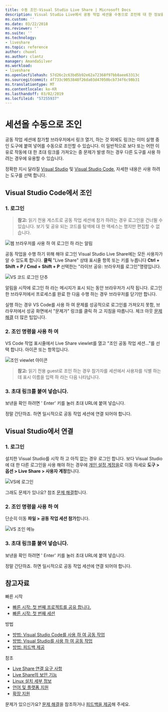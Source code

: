 ```yaml
---
title: 수동 조인-Visual Studio Live Share | Microsoft Docs
description: Visual Studio Live에서 공동 작업 세션을 수동으로 조인에 대 한 정보를 공유 합니다.
ms.custom: ''
ms.date: 03/22/2018
ms.reviewer: ''
ms.suite: ''
ms.technology:
- liveshare
ms.topic: reference
author: chuxel
ms.author: clantz
manager: AmandaSilver
ms.workload:
- liveshare
ms.openlocfilehash: 57d26c2c63bd5b92e62a72368f97bb8aee63313c
ms.sourcegitcommit: 4f733c9053848f26da03d47050bcb734f6c98b31
ms.translationtype: MT
ms.contentlocale: ko-KR
ms.lasthandoff: 03/02/2019
ms.locfileid: "57255937"
---
```

# <a name="join-a-session-manually"></a>세션을 수동으로 조인

공동 작업 세션에 참가할 브라우저에서 링크 열기, 하는 것 외에도 링크는 이미 실행 중인 도구에 붙여 넣어를 수동으로 조인할 수 있습니다. 이 일반적으로 보다 또는 어떤 이유로 작동에 대 한 초대 링크를 가져오는 중 문제가 발생 하는 경우 다른 도구를 사용 하려는 경우에 유용할 수 있습니다.

정확한 지시 달라질 [Visual Studio](#join-from-visual-studio) 및 [Visual Studio Code](#join-from-visual-studio-code), 자세한 내용은 사용 하려는 도구를 선택 합니다.

## <a name="join-from-visual-studio-code"></a>Visual Studio Code에서 조인

### <a name="1-sign-in"></a>1. 로그인

>**참고:** 읽기 전용 게스트로 공동 작업 세션에 참가 하려는 경우 로그인을 건너뛸 수 있습니다. 보기 및 공유 되는 코드를 탐색에 대 한 액세스는 했지만 편집할 수 없습니다.

![웹 브라우저를 사용 하 여 로그인 하 라는 알림](../media/vscode-sign-in-toast.png)

공동 작업을 수행 하기 위해 해야 로그인 Visual Studio Live Share에는 모든 사용자가 알 수 있도록 합니다. **클릭** "Live Share" 상태 표시줄 항목 또는 키를 누릅니다 **Ctrl + Shift + P / Cmd + Shift + P** 선택한는 "라이브 공유: 브라우저를 로그인"명령입니다.

![VS 코드 로그인 단추](../media/vscode-sign-in-button.png)

알림을 시작에 로그인 하 라는 메시지가 표시 되는 동안 브라우저가 시작 됩니다. 로그인 한 브라우저에서 프로세스를 완료 한 다음 수행 하는 경우 브라우저를 닫기만 합니다.

실행 하는 경우 VS Code를 사용 하 여 문제를 성공적으로 로그인를 가져오지 못함, 브라우저에서 성공 화면에서 "문제가" 링크를 클릭 하 고 지침을 따릅니다. 체크 아웃 [문제 해결](../troubleshooting.md#sign-in) 더 많은 팁입니다.

### <a name="2-use-the-join-command"></a>2. 조인 명령을 사용 하 여

VS Code 작업 표시줄에서 Live Share viewlet를 열고 "조인 공동 작업 세션..."를 선택 합니다. 아이콘 또는 항목입니다.

![조인 viewlet 아이콘](../media/vscode-join-viewlet.png)

>**참고:** 읽기 전용 guest로 조인 하는 경우 참가자를 세션에서 사용자를 식별 하는 데 표시 이름을 입력 하 라는 다음 나타납니다.

### <a name="3-paste-the-invite-link"></a>3. 초대 링크를 붙여 넣습니다.

보낸을 확인 하려면 ' Enter' 키를 눌러 초대 URL에 붙여 넣습니다.

정말 간단하죠. 하면 일시적으로 공동 작업 세션에 연결 되어야 합니다.

## <a name="join-from-visual-studio"></a>Visual Studio에서 연결

### <a name="1-sign-in"></a>1. 로그인

설치한 Visual Studio를 시작 하 고 아직 없는 경우 로그인 합니다. 보다 Visual Studio에 대 한 다른 로그인을 사용 해야 하는 경우에 [개인 설정 계정을](https://docs.microsoft.com/en-us/visualstudio/ide/signing-in-to-visual-studio)로 이동 하세요 **도구 &gt; 옵션 &gt; Live Share &gt; 사용자 계정**합니다.

![VS에 로그인](../media/vs-sign-in-button.png)

그래도 문제가 있나요? 참조 [문제 해결](../troubleshooting.md#sign-in)합니다.

### <a name="2-use-the-join-command"></a>2. 조인 명령을 사용 하 여

단순히 이동 **파일 > 공동 작업 세션 참가**합니다.

![VS 조인 메뉴](../media/vs-join.png)

### <a name="3-paste-the-invite-link"></a>3. 초대 링크를 붙여 넣습니다.

보낸을 확인 하려면 ' Enter' 키를 눌러 초대 URL에 붙여 넣습니다.

정말 간단하죠. 하면 일시적으로 공동 작업 세션에 연결 되어야 합니다.

## <a name="see-also"></a>참고자료

빠른 시작

- [빠른 시작: 첫 번째 프로젝트를 공유 합니다.](../quickstart/share.md)
- [빠른 시작: 첫 번째 세션](../quickstart/join.md)

방법

- [방법: Visual Studio Code를 사용 하 여 공동 작업](../use/vscode.md)
- [방법: Visual Studio를 사용 하 여 공동 작업](../use/vs.md)
- [방법: 피드백 제공](../support.md)

참조

- [Live Share 연결 요구 사항](connectivity.md)
- [Live Share의 보안 기능](security.md)
- [Linux 설치 세부 정보](linux.md)
- [언어 및 플랫폼 지원](platform-support.md)
- [확장 지원](extensions.md)

문제가 있으신가요? [문제 해결](../troubleshooting.md)을 참조하거나 [피드백을 제공](../support.md)해 주세요.
